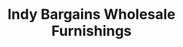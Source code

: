 ---
title: "Indy Bargains Wholesale Furnishings"
url: /indianapolis/indy-bargains-wholesale-furnishings/
shop: furniture
---